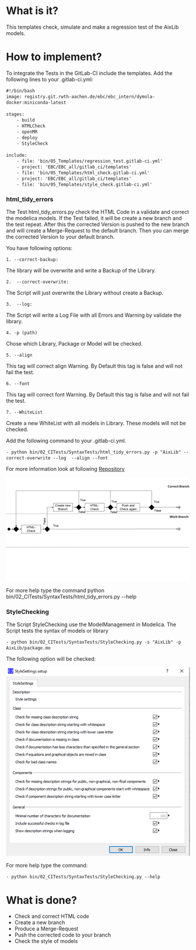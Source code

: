 # What is it?
This templates check, simulate and make a regression test of the AixLib models.

# How to implement?
To integrate the Tests in the GitLab-CI  include the templates.
Add the following lines to your .gitlab-ci.yml:

	#!/bin/bash
	image: registry.git.rwth-aachen.de/ebc/ebc_intern/dymola-docker:miniconda-latest

	stages:
		- build
		- HTMLCheck
		- openMR
		- deploy
		- StyleCheck
		
	include:
		- file: 'bin/05_Templates/regression_test.gitlab-ci.yml'
		- project: 'EBC/EBC_all/gitlab_ci/templates'
		- file: 'bin/05_Templates/html_check.gitlab-ci.yml'
		- project: 'EBC/EBC_all/gitlab_ci/templates'
		- file: 'bin/05_Templates/style_check.gitlab-ci.yml'

### html_tidy_errors	

The Test html_tidy_errors.py check the HTML Code in a validate and correct the modelica models. If the Test failed, it will be
create a new branch and the test repeat. After this the corrected Version is pushed to the new branch and will create a Merge-Request
to the default branch. Then you can merge the corrected  Version to your default branch.  

You have following options:
	
	1. --correct-backup: 

The library will be overwrite and write a Backup of the Library. 

	2.  --correct-overwrite: 
	
The Script will just overwrite the Library without create a Backup.
	
	3.  --log:

The Script will write a Log File with all Errors and Warning by validate the library.
 
    4. -p (path) 
	
Chose which Library, Package or Model will be checked. 

	5. --align

This tag will correct align Warning. By Default this tag is false and will not fail the test.	
	
	6. --font

This tag will correct font Warning. By Default this tag is false and will not fail the test.	

	7. --WhiteList
	
Create a new WhiteList with all models in Library. These models will not be checked.

Add the following command to your .gitlab-ci.yml. 

    - python bin/02_CITests/SyntaxTests/html_tidy_errors.py -p "AixLib" --correct-overwrite --log  --align --font


For more information look at following [Repository](https://github.com/RWTH-EBC/HTML-Tidy-Modelica)

![E.ON EBC RWTH Aachen University](../../04_Documentation/Images/HTMLProcess.png)




For more help type the command python bin/02_CITests/SyntaxTests/html_tidy_errors.py --help


### StyleChecking

The Script StyleChecking use the ModelManagement in Modelica. The Script tests the syntax of models or library

	- python bin/02_CITests/SyntaxTests/StyleChecking.py -s "AixLib" -p AixLib/package.mo


The following option will be checked:

![E.ON EBC RWTH Aachen University](../../04_Documentation/Images/ModelManagement_StyleChecking.PNG)


For more help type the command: 

	- python bin/02_CITests/SyntaxTests/StyleChecking.py --help


	

	
# What is done?
- Check and correct HTML code
- Create a new branch
- Produce a Merge-Request
- Push the corrected code to your branch
- Check the style of models










